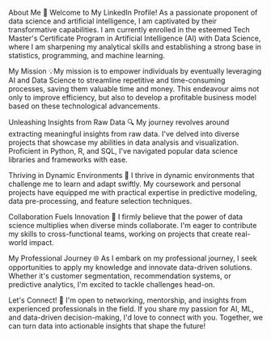 About Me
👋 Welcome to My LinkedIn Profile! As a passionate proponent of data science and artificial intelligence, I am captivated by their transformative capabilities. I am currently enrolled in the esteemed Tech Master's Certificate Program in Artificial Intelligence (AI) with Data Science, where I am sharpening my analytical skills and establishing a strong base in statistics, programming, and machine learning.

My Mission
💡My mission is to empower individuals by eventually leveraging AI and Data Science to streamline repetitive and time-consuming processes, saving them valuable time and money. This endeavour aims not only to improve efficiency, but also to develop a profitable business model based on these technological advancements.

Unleashing Insights from Raw Data
🔍 My journey revolves around extracting meaningful insights from raw data. I've delved into diverse projects that showcase my abilities in data analysis and visualization. Proficient in Python, R, and SQL, I've navigated popular data science libraries and frameworks with ease.

Thriving in Dynamic Environments
🚀 I thrive in dynamic environments that challenge me to learn and adapt swiftly. My coursework and personal projects have equipped me with practical expertise in predictive modeling, data pre-processing, and feature selection techniques.

Collaboration Fuels Innovation
🤝 I firmly believe that the power of data science multiplies when diverse minds collaborate. I'm eager to contribute my skills to cross-functional teams, working on projects that create real-world impact.

My Professional Journey
🌐 As I embark on my professional journey, I seek opportunities to apply my knowledge and innovate data-driven solutions. Whether it's customer segmentation, recommendation systems, or predictive analytics, I'm excited to tackle challenges head-on.

Let's Connect!
📩 I'm open to networking, mentorship, and insights from experienced professionals in the field. If you share my passion for AI, ML, and data-driven decision-making, I'd love to connect with you. Together, we can turn data into actionable insights that shape the future!
